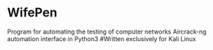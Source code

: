 # WifePen
Program for automating the testing of computer networks
Aircrack-ng automation interface in Python3
#Written exclusively for Kali Linux
